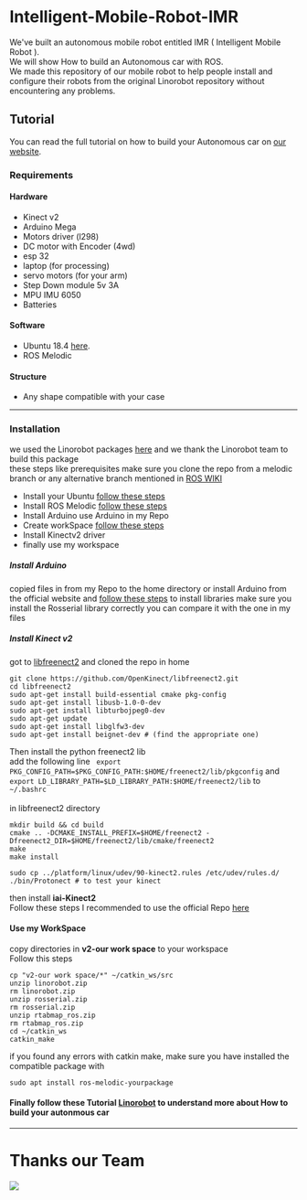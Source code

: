 # Intelligent-Mobile-Robot-IMR
We've built an autonomous mobile robot entitled IMR ( Intelligent Mobile Robot ). <br>
We will show How to build an Autonomous car with ROS. <br>
We made this repository of our mobile robot to help people install and configure their robots from the original Linorobot repository without encountering any problems.
## Tutorial
You can read the full tutorial on how to build your Autonomous car on [our website](https://mostafasaleh1.github.io/graduation-project-website/).
### Requirements
#### Hardware
- Kinect v2
- Arduino Mega
- Motors driver (l298)
- DC motor with Encoder (4wd)
- esp 32 
- laptop (for processing)
- servo motors (for your arm)
- Step Down module 5v 3A
- MPU IMU 6050
- Batteries
####  Software 
- Ubuntu 18.4 [here](http://releases.ubuntu.com/18.04/ubuntu-18.04.6-desktop-amd64.iso).
- ROS Melodic
#### Structure
- Any shape compatible with your case 
<hr> 

### Installation 
we used the Linorobot packages [here](https://linorobot.org/) and we thank the Linorobot team to build this package <br>
these steps like prerequisites 
make sure you clone the repo from a melodic branch or any alternative branch mentioned in [ROS WIKI](http://wiki.ros.org/Documentation) 
- Install your Ubuntu [follow these steps](https://ubuntu.com/tutorials/install-ubuntu-desktop#1-overview)
- Install ROS Melodic [follow these steps](http://wiki.ros.org/melodic/Installation/Ubuntu)
- Install Arduino use Arduino in my Repo
- Create workSpace [follow these steps](http://wiki.ros.org/catkin/Tutorials/create_a_workspace)
- Install Kinectv2 driver
- finally use my workspace 
##### Install Arduino 
copied files in from my Repo to the home directory or install Arduino from the official website and [follow these steps](http://wiki.ros.org/rosserial_arduino/Tutorials/Arduino%20IDE%20Setup) to install libraries make sure you install the Rosserial library correctly you can compare it with the one in my files 
##### Install Kinect v2
got to [libfreenect2](https://github.com/OpenKinect/libfreenect2.git) and cloned the repo in home
```
git clone https://github.com/OpenKinect/libfreenect2.git
cd libfreenect2
sudo apt-get install build-essential cmake pkg-config
sudo apt-get install libusb-1.0-0-dev
sudo apt-get install libturbojpeg0-dev
sudo apt-get update
sudo apt-get install libglfw3-dev
sudo apt-get install beignet-dev # (find the appropriate one)
```
Then install the python freenect2 lib <br>
add the following line ``` export PKG_CONFIG_PATH=$PKG_CONFIG_PATH:$HOME/freenect2/lib/pkgconfig``` and ```export LD_LIBRARY_PATH=$LD_LIBRARY_PATH:$HOME/freenect2/lib``` to ```~/.bashrc``` <br>
<br>
in libfreenect2 directory
```
mkdir build && cd build
cmake .. -DCMAKE_INSTALL_PREFIX=$HOME/freenect2 -Dfreenect2_DIR=$HOME/freenect2/lib/cmake/freenect2
make
make install

sudo cp ../platform/linux/udev/90-kinect2.rules /etc/udev/rules.d/
./bin/Protonect # to test your kinect
```
then install <strong> iai-Kinect2</strong><br>
Follow these steps I recommended to use the official Repo [here](https://github.com/code-iai/iai_kinect2/tree/master) <br>
#### Use my WorkSpace
copy directories in <strong>v2-our work space</strong> to your workspace <br>
Follow this steps
```
cp "v2-our work space/*" ~/catkin_ws/src
unzip linorobot.zip
rm linorobot.zip
unzip rosserial.zip
rm rosserial.zip
unzip rtabmap_ros.zip
rm rtabmap_ros.zip
cd ~/catkin_ws
catkin_make
```
if you found any errors with catkin make, make sure you have installed the compatible package with
```
sudo apt install ros-melodic-yourpackage
```
#### Finally follow these Tutorial [Linorobot](https://github.com/linorobot/linorobot/wiki) to understand more about How to build your autonmous car 
<hr> 

# Thanks our Team
<img src="https://github.com/0xDigimon/Intelligent-Mobile-Robot-IMR/blob/main/Photos/DSC_1875.JPG">
